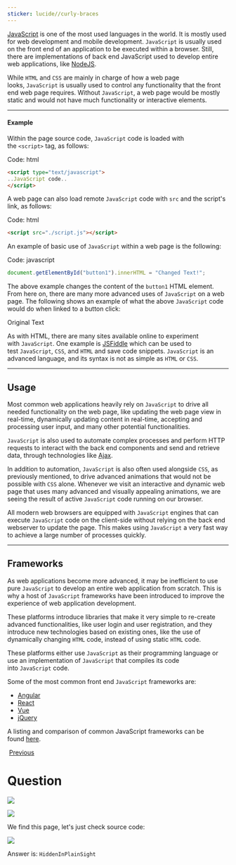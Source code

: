 ```yaml
---
sticker: lucide//curly-braces
---
```


[JavaScript](https://en.wikipedia.org/wiki/JavaScript) is one of the most used languages in the world. It is mostly used for web development and mobile development. `JavaScript` is usually used on the front end of an application to be executed within a browser. Still, there are implementations of back end JavaScript used to develop entire web applications, like [NodeJS](https://nodejs.org/en/about/).

While `HTML` and `CSS` are mainly in charge of how a web page looks, `JavaScript` is usually used to control any functionality that the front end web page requires. Without `JavaScript`, a web page would be mostly static and would not have much functionality or interactive elements.

---

#### Example

Within the page source code, `JavaScript` code is loaded with the `<script>` tag, as follows:

Code: html

```html
<script type="text/javascript">
..JavaScript code..
</script>
```

A web page can also load remote `JavaScript` code with `src` and the script's link, as follows:

Code: html

```html
<script src="./script.js"></script>
```

An example of basic use of `JavaScript` within a web page is the following:

Code: javascript

```javascript
document.getElementById("button1").innerHTML = "Changed Text!";
```

The above example changes the content of the `button1` HTML element. From here on, there are many more advanced uses of `JavaScript` on a web page. The following shows an example of what the above `JavaScript` code would do when linked to a button click:

Original Text

As with HTML, there are many sites available online to experiment with `JavaScript`. One example is [JSFiddle](https://jsfiddle.net/) which can be used to test `JavaScript`, `CSS`, and `HTML` and save code snippets. `JavaScript` is an advanced language, and its syntax is not as simple as `HTML` or `CSS`.

---

## Usage

Most common web applications heavily rely on `JavaScript` to drive all needed functionality on the web page, like updating the web page view in real-time, dynamically updating content in real-time, accepting and processing user input, and many other potential functionalities.

`JavaScript` is also used to automate complex processes and perform HTTP requests to interact with the back end components and send and retrieve data, through technologies like [Ajax](https://en.wikipedia.org/wiki/Ajax_(programming)).

In addition to automation, `JavaScript` is also often used alongside `CSS`, as previously mentioned, to drive advanced animations that would not be possible with `CSS` alone. Whenever we visit an interactive and dynamic web page that uses many advanced and visually appealing animations, we are seeing the result of active `JavaScript` code running on our browser.

All modern web browsers are equipped with `JavaScript` engines that can execute `JavaScript` code on the client-side without relying on the back end webserver to update the page. This makes using `JavaScript` a very fast way to achieve a large number of processes quickly.

---

## Frameworks

As web applications become more advanced, it may be inefficient to use pure `JavaScript` to develop an entire web application from scratch. This is why a host of `JavaScript` frameworks have been introduced to improve the experience of web application development.

These platforms introduce libraries that make it very simple to re-create advanced functionalities, like user login and user registration, and they introduce new technologies based on existing ones, like the use of dynamically changing `HTML` code, instead of using static `HTML` code.

These platforms either use `JavaScript` as their programming language or use an implementation of `JavaScript` that compiles its code into `JavaScript` code.

Some of the most common front end `JavaScript` frameworks are:

- [Angular](https://www.w3schools.com/angular/angular_intro.asp)
- [React](https://www.w3schools.com/react/react_intro.asp)
- [Vue](https://www.w3schools.com/whatis/whatis_vue.asp)
- [jQuery](https://www.w3schools.com/jquery/)

A listing and comparison of common JavaScript frameworks can be found [here](https://en.wikipedia.org/wiki/Comparison_of_JavaScript_frameworks).

 [Previous](https://academy.hackthebox.com/module/75/section/754)

# Question

![](../images/Pasted%20image%2020250122181504.png)

![](../images/Pasted%20image%2020250122181527.png)

We find this page, let's just check source code:

![](../images/Pasted%20image%2020250122181549.png)

Answer is: `HiddenInPlainSight`